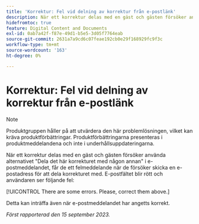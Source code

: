 ```yaml
---
title: 'Korrektur: Fel vid delning av korrektur från e-postlänk'
description: När ett korrektur delas med en gäst och gästen försöker använda alternativet Dela det här korrekturet med någon annan i e-postmeddelandet, får de ett felmeddelande när de försöker skicka en e-postadress för att dela korrekturet med. E-postfältet blir rött och användaren ser ett fel.
hidefromtoc: true
feature: Digital Content and Documents
exl-id: 0ab7a42f-f87e-49d1-b5e5-3d05f7764eab
source-git-commit: 2631a7a9cd6c07feae192cb0e29f168929fc9f3c
workflow-type: tm+mt
source-wordcount: '163'
ht-degree: 0%

---
```


# Korrektur: Fel vid delning av korrektur från e-postlänk

>[!NOTE]
>
>Produktgruppen håller på att utvärdera den här problemlösningen, vilket kan kräva produktförbättringar. Produktförbättringarna presenteras i produktmeddelandena och inte i underhållsuppdateringarna.

När ett korrektur delas med en gäst och gästen försöker använda alternativet &quot;Dela det här korrekturet med någon annan&quot; i e-postmeddelandet, får de ett felmeddelande när de försöker skicka en e-postadress för att dela korrekturet med. E-postfältet blir rött och användaren ser följande fel:

[!UICONTROL There are some errors. Please, correct them above.]

Detta kan inträffa även när e-postmeddelandet har angetts korrekt.

_Först rapporterad den 15 september 2023._
